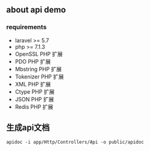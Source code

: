 ## about api demo

### requirements

* laravel >= 5.7
* php >= 7.1.3
* OpenSSL PHP 扩展
* PDO PHP 扩展
* Mbstring PHP 扩展
* Tokenizer PHP 扩展
* XML PHP 扩展
* Ctype PHP 扩展
* JSON PHP 扩展
* Redis PHP 扩展


## 生成api文档
```
apidoc -i app/Http/Controllers/Api -o public/apidoc
```
